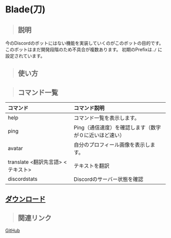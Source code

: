# Blade(刀)
> ## 説明

今のDiscordのボットにはない機能を実装していくのがこのボットの目的です。   
このボットはまだ開発段階のため不具合が複数あります。
初期のPrefixは`./` に設定されています。

> ## 使い方

> ## コマンド一覧

| コマンド | コマンド説明 |
| :-- | :-- |
| help | コマンド一覧を表示します。 |
| ping | Ping（通信速度）を確認します（数字が０に近いほど速い） |
| avatar | 自分のプロフィール画像を表示します。|
| translate <翻訳先言語> <テキスト> | テキストを翻訳 |
| discordstats | Discordのサーバー状態を確認 |


## [ダウンロード](https://github.com/DJS-JPN/Blade)

> ## 関連リンク
[GitHub](https://github.com/DJS-JPN/Blade)
